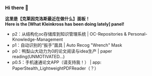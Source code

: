 ### Hi there 👋

<!--
**klienkross/klienkross** is a ✨ _special_ ✨ repository because its `README.md` (this file) appears on your GitHub profile.

Here are some ideas to get you started:

- 🔭 I’m currently working on ...
- 🌱 I’m currently learning ...
- 👯 I’m looking to collaborate on ...
- 🤔 I’m looking for help with ...
- 💬 Ask me about ...
- 📫 How to reach me: ...
- 😄 Pronouns: ...
- ⚡ Fun fact: ...
-->

**这里是【克莱因克洛斯最近在做什么】面板！**  
**Here is the [What Kleinkross has been doing lately] panel!**

- p2：从结构化oc存储库到知识管理系统 | OC-Repositories & Personal-Knowledge-Management
- p1：自动识别的“扳手”面具 | Auto Recog "Wrench" Mask
- p0：鸭梨山大动力为0的论文阅读与idea生产 | paper reading(UNMOTIVATED...)
- p0.5：手机速通论文APP（请支持我！） | app: PaperStealth_LightweightPDFReader（？）

